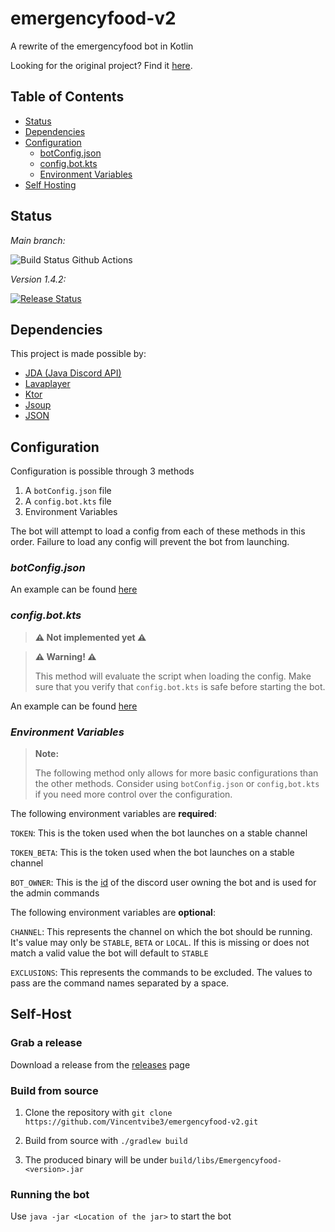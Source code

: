 ﻿# emergencyfood-v2

A rewrite of the emergencyfood bot in Kotlin

Looking for the original project? Find it [here](https://github.com/Vincentvibe3/EmergencyFoodBot).

## Table of Contents

* [Status](#Status)
* [Dependencies](#Dependencies)
* [Configuration](#Configuration)
  * [botConfig.json](#botConfigjson)
  * [config.bot.kts](#configbotkts)
  * [Environment Variables](#Environment-Variables)
* [Self Hosting](#Self-Host)

## Status

*Main branch:* 

![Build Status Github Actions](https://github.com/Vincentvibe3/emergencyfood-v2/actions/workflows/Build.yaml/badge.svg?branch=main) 
 
*Version 1.4.2:*

[![Release Status](https://dev.azure.com/vincentvibe4/emergencyfood/_apis/build/status/Vincentvibe3.emergencyfood-v2?branchName=refs%2Ftags%2Fv.1.4.2)](https://dev.azure.com/vincentvibe4/emergencyfood/_build/latest?definitionId=5&branchName=refs%2Ftags%2Fv.1.4.2)

## Dependencies

This project is made possible by:

- [JDA (Java Discord API)](https://github.com/DV8FromTheWorld/JDA)
- [Lavaplayer](https://github.com/sedmelluq/lavaplayer)
- [Ktor](https://ktor.io/)
- [Jsoup](https://jsoup.org/)
- [JSON](https://github.com/stleary/JSON-java)

## Configuration

Configuration is possible through 3 methods

1. A `botConfig.json` file
2. A `config.bot.kts` file
3. Environment Variables

The bot will attempt to load a config from each of these methods in this order.
Failure to load any config will prevent the bot from launching. 

### *botConfig.json*

An example can be found [here](https://github.com/Vincentvibe3/emergencyfood-v2/blob/main/examples/botConfig.json)

### *config.bot.kts*

> **⚠ Not implemented yet ⚠**

>**⚠ Warning! ⚠**
> 
> This method will evaluate the script when loading the config.
> Make sure that you verify that `config.bot.kts` is safe before starting the bot.

An example can be found [here]()

### *Environment Variables*

> **Note:**
>
> The following method only allows for more basic configurations than the other methods.
> Consider using `botConfig.json` or `config,bot.kts` if you need more control over the configuration.


The following environment variables are **required**:

`TOKEN`: This is the token used when the bot launches on a stable channel

`TOKEN_BETA`: This is the token used when the bot launches on a stable channel

`BOT_OWNER`: This is the [id](https://support.discord.com/hc/en-us/articles/206346498-Where-can-I-find-my-User-Server-Message-ID-) of the discord user owning the bot and is used for the admin commands

The following environment variables are **optional**:

`CHANNEL`: This represents the channel on which the bot should be running. 
It's value may only be `STABLE`, `BETA` or `LOCAL`. 
If this is missing or does not match a valid value the bot will default to `STABLE`

`EXCLUSIONS`: This represents the commands to be excluded. The values to pass are the 
command names separated by a space.

## Self-Host
### Grab a release

Download a release from the [releases](https://github.com/Vincentvibe3/emergencyfood-v2/releases/latest) page

### Build from source
1. Clone the repository with ```git clone https://github.com/Vincentvibe3/emergencyfood-v2.git```

2. Build from source with ```./gradlew build```

3. The produced binary will be under ```build/libs/Emergencyfood-<version>.jar```

### Running the bot
Use ```java -jar <Location of the jar>``` to start the bot